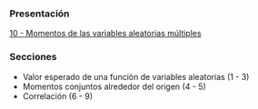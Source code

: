 ### Presentación

[10 - Momentos de las variables aleatorias múltiples](https://www.overleaf.com/read/kggsyrzbdrxc#998b1f)

### Secciones
- Valor esperado de una función de variables aleatorias (1 - 3)
- Momentos conjuntos alrededor del origen (4 - 5)
- Correlación (6 - 9)